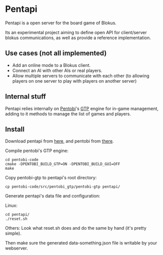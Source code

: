 Pentapi
=======

Pentapi is a open server for the board game of Blokus.

Its an experimental project aiming to define open API for client/server blokus communications, as well as provide a reference implementation.

Use cases (not all implemented)
---------

- Add an online mode to a Blokus client.
- Connect an AI with other AIs or real players.
- Allow multiple servers to communicate with each other (to allowing players on one server to play with players on another server)

Internal stuff
--------------

Pentapi relies internally on [Pentobi](http://pentobi.sourceforge.net/)'s [GTP](http://www.lysator.liu.se/~gunnar/gtp/gtp2-spec-draft2/gtp2-spec.html) engine for in-game management, adding to it methods to manage the list of games and players.

Install
-------

Download pentapi from [here](https://github.com/j3k0/pentapi), and pentobi from [there](http://sourceforge.net/p/pentobi/code/ci/master/tree/).

Compile pentobi's GTP engine:

    cd pentobi-code
    cmake -DPENTOBI_BUILD_GTP=ON -DPENTOBI_BUILD_GUI=OFF
    make

Copy pentobi-gtp to pentapi's root directory:

    cp pentobi-code/src/pentobi_gtp/pentobi-gtp pentapi/

Generate pentapi's data file and configuration:

Linux:

    cd pentapi/
    ./reset.sh

Others: Look what reset.sh does and do the same by hand (it's pretty simple).

Then make sure the generated data-something.json file is writable by your webserver.

